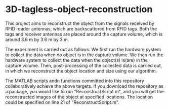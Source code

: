 # 3D-tagless-object-reconstruction

This project aims to reconstruct the object from the signals received by RFID reader antennas, which are backscattered from RFID tags.
Both the tags and receiver antennas are placed around the capture volume, which is around 3.6 m by 3.6 m by 3 m.

The experiment is carried out as follows:
We first run the hardware system to collect the data when no object is in the capture volume.
We then run the hardware system to collect the data when the object(s) is(are) in the capture volume.
Then, post-processing of the collected data is carried out, in which we reconstruct the object location and size using our algorithm.

The MATLAB scripts andn functions committed into this repository collaboratively achieve the above targets.
If you download the repository as a package, you would like to run "ReconstructScript.m", and you will get the reconstructed images of the object at specified locations. The location could be specified on line 21 of "ReconstructScript.m".
